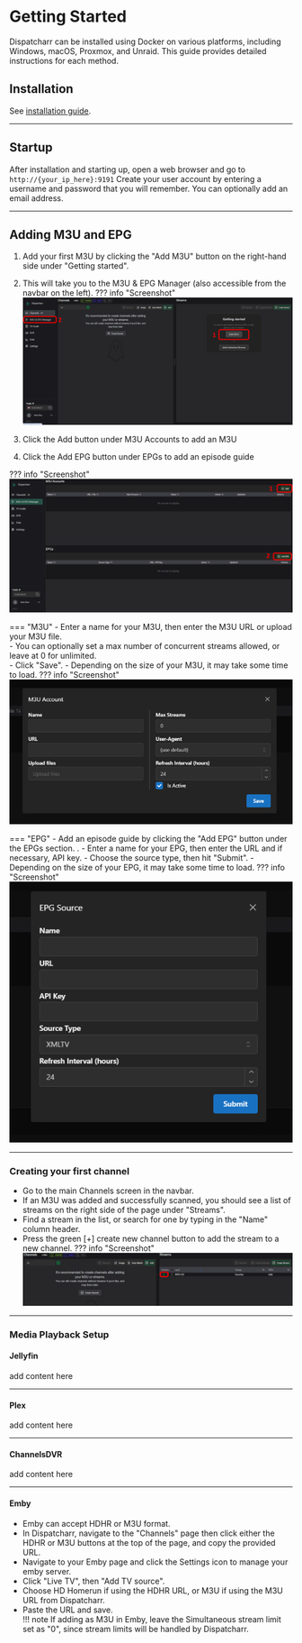 # Getting Started

Dispatcharr can be installed using Docker on various platforms, including Windows, macOS, Proxmox, and Unraid. This guide provides detailed instructions for each method.

## Installation

See [installation guide](installation.md).

---

## Startup

After installation and starting up, open a web browser and go to `http://{your_ip_here}:9191`
Create your user account by entering a username and password that you will remember. You can optionally add an email address.

---

## Adding M3U and EPG
1. Add your first M3U by clicking the "Add M3U" button on the right-hand side under "Getting started".  
2. This will take you to the M3U & EPG Manager (also accessible from the navbar on the left). 
??? info "Screenshot" 
    ![Getting started](assets/getting_started.png)

1. Click the Add button under M3U Accounts to add an M3U  
2. Click the Add EPG button under EPGs to add an episode guide

??? info "Screenshot"
    ![M3U & EPG Manager](assets/m3u_epg_manager.png)
	
=== "M3U"
	- Enter a name for your M3U, then enter the M3U URL or upload your M3U file.  
	- You can optionally set a max number of concurrent streams allowed, or leave at 0 for unlimited.  
	- Click "Save". 
	- Depending on the size of your M3U, it may take some time to load.	
    ??? info "Screenshot"
	    ![Adding M3U](assets/adding_m3u.png)
	
=== "EPG"
    - Add an episode guide by clicking the "Add EPG" button under the EPGs section. .
    - Enter a name for your EPG, then enter the URL and if necessary, API key. 
    - Choose the source type, then hit "Submit".
    - Depending on the size of your EPG, it may take some time to load.
    ??? info "Screenshot"
	    ![Adding EPG](assets/adding_epg.png)

---

### Creating your first channel

- Go to the main Channels screen in the navbar. 
- If an M3U was added and successfully scanned, you should see a list of streams on the right side of the page under "Streams".  
- Find a stream in the list, or search for one by typing in the "Name" column header. 
- Press the green [+] create new channel button to add the stream to a new channel.
??? info "Screenshot" 
    ![Adding a channel](assets/adding_channel.png)

---
	
### Media Playback Setup
#### Jellyfin
add content here

---

#### Plex
add content here

---

#### ChannelsDVR
add content here

---

#### Emby

- Emby can accept HDHR or M3U format. 
- In Dispatcharr, navigate to the "Channels" page then click either the HDHR or M3U buttons at the top of the page, and copy the provided URL.  
- Navigate to your Emby page and click the Settings icon to manage your emby server.  
- Click "Live TV", then "Add TV source".  
- Choose HD Homerun if using the HDHR URL, or M3U if using the M3U URL from Dispatcharr.  
- Paste the URL and save.  
!!! note
    If adding as M3U in Emby, leave the Simultaneous stream limit set as "0", since stream limits will be handled by Dispatcharr.
